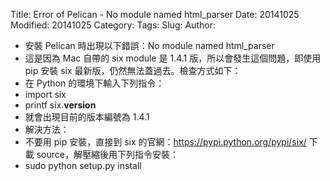 Title: Error of Pelican - No module named html_parser
Date: 20141025
Modified: 20141025
Category: 
Tags: 
Slug: 
Author: 


* 安裝 Pelican 時出現以下錯誤：No module named html_parser
* 這是因為 Mac 自帶的 six module 是 1.4.1 版，所以會發生這個問題，即使用 pip 安裝 six 最新版，仍然無法蓋過去。檢查方式如下：
* 在 Python 的環境下輸入下列指令：
* import six
* printf six.__version__
* 就會出現目前的版本編號為 1.4.1
* 解決方法：
* 不要用 pip 安裝，直接到 six 的官網：https://pypi.python.org/pypi/six/ 下載 source，解壓縮後用下列指令安裝：
* sudo python setup.py install

